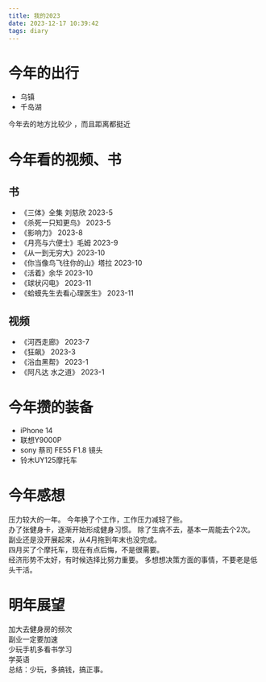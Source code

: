 ```yaml
---
title: 我的2023
date: 2023-12-17 10:39:42
tags: diary
---
```


# 今年的出行
* 乌镇
* 千岛湖

今年去的地方比较少 ，而且距离都挺近 


# 今年看的视频、书

## 书 
* 《三体》全集 刘慈欣 2023-5
* 《杀死一只知更鸟》  2023-5
* 《影响力》 2023-8
* 《月亮与六便士》毛姆 2023-9
* 《从一到无穷大》2023-10
* 《你当像鸟飞往你的山》塔拉  2023-10
* 《活着》余华 2023-10
* 《球状闪电》 2023-11
* 《蛤蟆先生去看心理医生》 2023-11

## 视频
* 《河西走廊》 2023-7
* 《狂飙》 2023-3
* 《浴血黑帮》 2023-1
* 《阿凡达 水之道》 2023-1

# 今年攒的装备
* iPhone 14
* 联想Y9000P
* sony 蔡司 FE55 F1.8 镜头
* 铃木UY125摩托车

# 今年感想
压力较大的一年。  今年换了个工作，工作压力减轻了些。    
办了张健身卡，逐渐开始形成健身习惯。 除了生病不去，基本一周能去个2次。    
副业还是没开展起来，从4月拖到年末也没完成。    
四月买了个摩托车，现在有点后悔，不是很需要。   
经济形势不太好，有时候选择比努力重要。 多想想决策方面的事情，不要老是低头干活。    

# 明年展望 
加大去健身房的频次   
副业一定要加速   
少玩手机多看书学习   
学英语    
总结：少玩，多搞钱，搞正事。      

